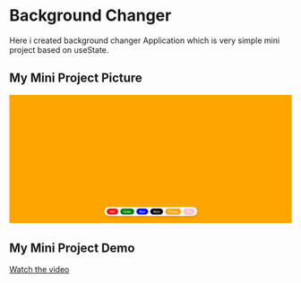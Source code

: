 # Background Changer 

Here i created background changer Application which is very simple mini project based on useState.

## My Mini Project Picture

![alt text](<Screenshot 2025-03-08 030430.png>)

## My Mini Project Demo

[Watch the video](https://drive.google.com/file/d/1JkwFZe6OO0sPvaTil8RbYZs3ITFC4LdY/view?usp=sharing)




